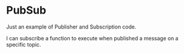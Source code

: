 # PubSub

Just an example of Publisher and Subscription code.

I can subscribe a function to execute when published a message on a specific topic.
